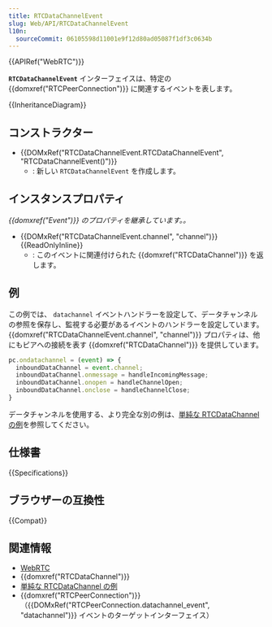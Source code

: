 ```yaml
---
title: RTCDataChannelEvent
slug: Web/API/RTCDataChannelEvent
l10n:
  sourceCommit: 06105598d11001e9f12d80ad05087f1df3c0634b
---
```


{{APIRef("WebRTC")}}

**`RTCDataChannelEvent`** インターフェイスは、特定の {{domxref("RTCPeerConnection")}} に関連するイベントを表します。

{{InheritanceDiagram}}

## コンストラクター

- {{DOMxRef("RTCDataChannelEvent.RTCDataChannelEvent", "RTCDataChannelEvent()")}}
  - : 新しい `RTCDataChannelEvent` を作成します。

## インスタンスプロパティ

_{{domxref("Event")}} のプロパティを継承しています。。_

- {{DOMxRef("RTCDataChannelEvent.channel", "channel")}} {{ReadOnlyInline}}
  - : このイベントに関連付けられた {{domxref("RTCDataChannel")}} を返します。

## 例

この例では、 `datachannel` イベントハンドラーを設定して、データチャンネルの参照を保存し、監視する必要があるイベントのハンドラーを設定しています。 {{domxref("RTCDataChannelEvent.channel", "channel")}} プロパティは、他にもピアへの接続を表す {{domxref("RTCDataChannel")}} を提供しています。

```js
pc.ondatachannel = (event) => {
  inboundDataChannel = event.channel;
  inboundDataChannel.onmessage = handleIncomingMessage;
  inboundDataChannel.onopen = handleChannelOpen;
  inboundDataChannel.onclose = handleChannelClose;
}
```

データチャンネルを使用する、より完全な別の例は、[単純な RTCDataChannel の例](/ja/docs/Web/API/WebRTC_API/Simple_RTCDataChannel_sample)を参照してください。

## 仕様書

{{Specifications}}

## ブラウザーの互換性

{{Compat}}

## 関連情報

- [WebRTC](/ja/docs/Web/API/WebRTC_API)
- {{domxref("RTCDataChannel")}}
- [単純な RTCDataChannel の例](/ja/docs/Web/API/WebRTC_API/Simple_RTCDataChannel_sample)
- {{domxref("RTCPeerConnection")}} （{{DOMxRef("RTCPeerConnection.datachannel_event", "datachannel")}} イベントのターゲットインターフェイス）

